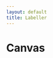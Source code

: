 ```yaml
---
layout: default
title: Labeller
---
```


# Canvas
<canvas id="canvas" width="500" height="500"></canvas>
<script src="/assets/js/label.js"></script>